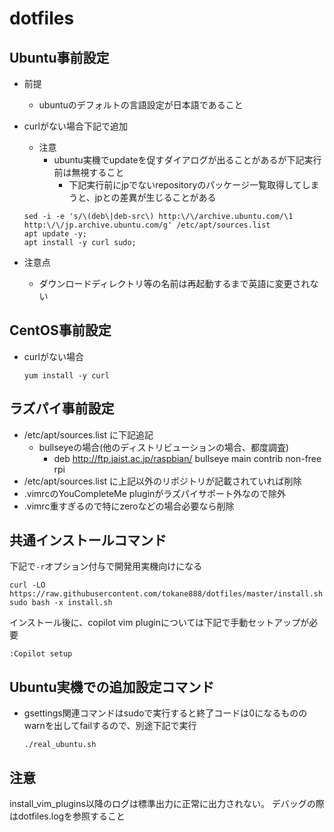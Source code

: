 # dotfiles

## Ubuntu事前設定

- 前提
  - ubuntuのデフォルトの言語設定が日本語であること
- curlがない場合下記で追加
  - 注意
    - ubuntu実機でupdateを促すダイアログが出ることがあるが下記実行前は無視すること
      - 下記実行前にjpでないrepositoryのパッケージ一覧取得してしまうと、jpとの差異が生じることがある

  ```shell
  sed -i -e 's/\(deb\|deb-src\) http:\/\/archive.ubuntu.com/\1 http:\/\/jp.archive.ubuntu.com/g' /etc/apt/sources.list
  apt update -y;
  apt install -y curl sudo;
  ```

- 注意点
  - ダウンロードディレクトリ等の名前は再起動するまで英語に変更されない

## CentOS事前設定

- curlがない場合

  ```shell
  yum install -y curl
  ```

## ラズパイ事前設定

- /etc/apt/sources.list に下記追記
  - bullseyeの場合(他のディストリビューションの場合、都度調査)
    - deb <http://ftp.jaist.ac.jp/raspbian/> bullseye main contrib non-free rpi
- /etc/apt/sources.list に上記以外のリポジトリが記載されていれば削除
- .vimrcのYouCompleteMe pluginがラズパイサポート外なので除外
- .vimrc重すぎるので特にzeroなどの場合必要なら削除

## 共通インストールコマンド

下記で`-r`オプション付与で開発用実機向けになる

```shell
curl -LO https://raw.githubusercontent.com/tokane888/dotfiles/master/install.sh
sudo bash -x install.sh
```

インストール後に、copilot vim pluginについては下記で手動セットアップが必要

```shell
:Copilot setup
```

## Ubuntu実機での追加設定コマンド

- gsettings関連コマンドはsudoで実行すると終了コードは0になるもののwarnを出してfailするので、別途下記で実行

  ```shell
  ./real_ubuntu.sh
  ```

## 注意

install_vim_plugins以降のログは標準出力に正常に出力されない。
デバッグの際はdotfiles.logを参照すること
